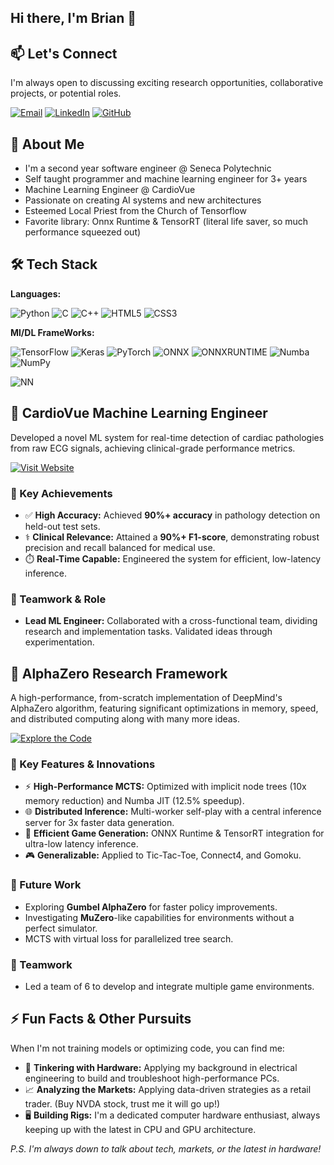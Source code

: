 ## Hi there, I'm Brian 👋

## 📫 Let's Connect

I'm always open to discussing exciting research opportunities, collaborative projects, or potential roles.

[![Email](https://img.shields.io/badge/Email-D14836?style=for-the-badge&logo=gmail&logoColor=white)](mailto:brian8204001@gmail.com)
[![LinkedIn](https://img.shields.io/badge/LinkedIn-0A66C2?style=for-the-badge&logo=linkedin&logoColor=white)](https://www.linkedin.com/in/brian-wu-54b971327/)
[![GitHub](https://img.shields.io/badge/GitHub-181717?style=for-the-badge&logo=github&logoColor=white)](https://github.com/subtotechnoblade)


## 🚀 About Me
- I'm a second year software engineer @ Seneca Polytechnic
- Self taught programmer and machine learning engineer for 3+ years
- Machine Learning Engineer @ CardioVue
- Passionate on creating AI systems and new architectures
- Esteemed Local Priest from the Church of Tensorflow
- Favorite library: Onnx Runtime & TensorRT (literal life saver, so much performance squeezed out)

## 🛠️ Tech Stack

**Languages:**

![Python](https://img.shields.io/badge/Python-3776AB?style=for-the-badge&logo=python&logoColor=white)
![C](https://img.shields.io/badge/c-%2300599C.svg?style=for-the-badge&logo=c&logoColor=white)
![C++](https://img.shields.io/badge/c++-%2300599C.svg?style=for-the-badge&logo=c%2B%2B&logoColor=white)
![HTML5](https://a11ybadges.com/badge?logo=html5)
![CSS3](https://a11ybadges.com/badge?logo=css3)

**Ml/DL FrameWorks:**

![TensorFlow](https://img.shields.io/badge/TensorFlow-FF6F00?style=for-the-badge&logo=tensorflow&logoColor=white)
![Keras](https://img.shields.io/badge/Keras-D00000?style=for-the-badge&logo=keras&logoColor=white)
![PyTorch](https://img.shields.io/badge/PyTorch-EE4C2C?style=for-the-badge&logo=pytorch&logoColor=white)
![ONNX](https://img.shields.io/badge/ONNX-005CED?style=for-the-badge&logo=onnx&logoColor=white)
![ONNXRUNTIME](https://img.shields.io/badge/ONNX_Runtime-005CED?style=for-the-badge&logo=onnx&logoColor=white)
![Numba](https://img.shields.io/badge/Numba-00A3E0?style=for-the-badge&logo=numba&logoColor=white)
![NumPy](https://img.shields.io/badge/NumPy-013243?style=for-the-badge&logo=numpy&logoColor=white)

![NN](https://miro.medium.com/1*63sGPbvLLpvlD16hG1bvmA.gif)

## 💓 CardioVue Machine Learning Engineer

Developed a novel ML system for real-time detection of cardiac pathologies from raw ECG signals, achieving clinical-grade performance metrics.

[![Visit Website](https://img.shields.io/badge/Visit_CardioVue-Website-FF6F00?style=for-the-badge&logo=heart&logoColor=white)](https://www.cardiovue.ca/)

### 🚀 Key Achievements
*   ✅ **High Accuracy:** Achieved **90%+ accuracy** in pathology detection on held-out test sets.
*   ⚕️ **Clinical Relevance:** Attained a **90%+ F1-score**, demonstrating robust precision and recall balanced for medical use.
*   ⏱️ **Real-Time Capable:** Engineered the system for efficient, low-latency inference.

### 🤝 Teamwork & Role
*   **Lead ML Engineer:** Collaborated with a cross-functional team, dividing research and implementation tasks. Validated ideas through experimentation.


## 🔬 AlphaZero Research Framework

A high-performance, from-scratch implementation of DeepMind's AlphaZero algorithm, featuring significant optimizations in memory, speed, and distributed computing along with many more ideas. 

[![Explore the Code](https://img.shields.io/badge/Explore_AlphaZero-Repo-3776AB?style=for-the-badge&logo=github&logoColor=white)](https://github.com/subtotechnoblade/Grok_Alpha_Zero)

### 🚀 Key Features & Innovations
*   ⚡ **High-Performance MCTS:** Optimized with implicit node trees (10x memory reduction) and Numba JIT (12.5% speedup).
*   🌐 **Distributed Inference:** Multi-worker self-play with a central inference server for 3x faster data generation.
*   🚀 **Efficient Game Generation:** ONNX Runtime & TensorRT integration for ultra-low latency inference.
*   🎮 **Generalizable:** Applied to Tic-Tac-Toe, Connect4, and Gomoku.

### 🔮 Future Work
*   Exploring **Gumbel AlphaZero** for faster policy improvements.
*   Investigating **MuZero**-like capabilities for environments without a perfect simulator.
*   MCTS with virtual loss for parallelized tree search.

### 👥 Teamwork
*   Led a team of 6 to develop and integrate multiple game environments.


## ⚡ Fun Facts & Other Pursuits
When I'm not training models or optimizing code, you can find me:
*   🔌 **Tinkering with Hardware:** Applying my background in electrical engineering to build and troubleshoot high-performance PCs.
*   📈 **Analyzing the Markets:** Applying data-driven strategies as a retail trader. (Buy NVDA stock, trust me it will go up!)
*   🖥️ **Building Rigs:** I'm a dedicated computer hardware enthusiast, always keeping up with the latest in CPU and GPU architecture.

*P.S. I'm always down to talk about tech, markets, or the latest in hardware!*

